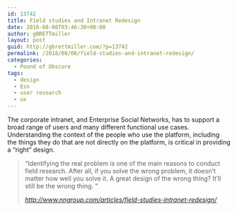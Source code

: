 ```yaml
---
id: 13742
title: Field studies and Intranet Redesign
date: 2018-08-08T03:46:38+00:00
author: gBRETTmiller
layout: post
guid: http://gbrettmiller.com/?p=13742
permalink: /2018/08/08/field-studies-and-intranet-redesign/
categories:
  - Pound of Obscure
tags:
  - design
  - Esn
  - user research
  - ux
---
```

The corporate intranet, and Enterprise Social Networks, has to support a broad range of users and many different functional use cases. Understanding the context of the people who use the platform, including the things they do that are not directly on the platform, is critical in providing a “right” design. 

<blockquote class="wp-block-quote">
  <p>
    “Identifying the real problem is one of the main reasons to conduct field research. After all, if you solve the wrong problem, it doesn’t matter how well you solve it. A great design of the wrong thing? It’ll still be the wrong thing. “ 
  </p>
  
  <cite><a href="http://www.nngroup.com/articles/field-studies-intranet-redesign/">http://www.nngroup.com/articles/field-studies-intranet-redesign/</a></cite>
</blockquote>